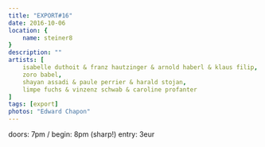 ```yaml
---
title: "EXPORT#16"
date: 2016-10-06
location: {
    name: steiner8
}
description: ""
artists: [
    isabelle duthoit & franz hautzinger & arnold haberl & klaus filip,
    zoro babel,
    shayan assadi & paule perrier & harald stojan,
    limpe fuchs & vinzenz schwab & caroline profanter
]
tags: [export]
photos: "Edward Chapon"
---
```

doors: 7pm / begin: 8pm (sharp!) entry: 3eur

